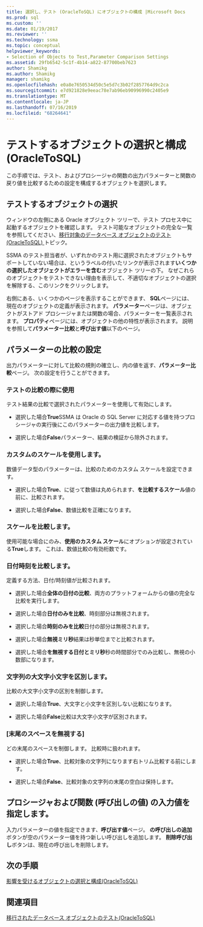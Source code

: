 ```yaml
---
title: 選択し、テスト (OracleToSQL) にオブジェクトの構成 |Microsoft Docs
ms.prod: sql
ms.custom: ''
ms.date: 01/19/2017
ms.reviewer: ''
ms.technology: ssma
ms.topic: conceptual
helpviewer_keywords:
- Selection of Objects to Test,Parameter Comparison Settings
ms.assetid: 29fb6542-5c1f-4b14-a822-87700beb7623
author: Shamikg
ms.author: Shamikg
manager: shamikg
ms.openlocfilehash: e0a8e7650534d50c5e5d7c3b02f2857764d9c2ca
ms.sourcegitcommit: e7d921828e9eeac78e7ab96eb90996990c2405e9
ms.translationtype: MT
ms.contentlocale: ja-JP
ms.lasthandoff: 07/16/2019
ms.locfileid: "68264641"
---
```

# <a name="selecting-and-configuring-objects-to-test-oracletosql"></a>テストするオブジェクトの選択と構成 (OracleToSQL)
この手順では、テスト、およびプロシージャの関数の出力パラメーターと関数の戻り値を比較するための設定を構成するオブジェクトを選択します。  
  
## <a name="selection-of-objects-to-test"></a>テストするオブジェクトの選択  
ウィンドウの左側にある Oracle オブジェクト ツリーで、テスト プロセス中に起動するオブジェクトを確認します。 テスト可能なオブジェクトの完全な一覧を参照してください、[移行対象のデータベース オブジェクトのテスト&#40;OracleToSQL&#41; ](../../ssma/oracle/testing-migrated-database-objects-oracletosql.md)トピック。  
  
SSMA のテスト担当者が、いずれかのテスト用に選択されたオブジェクトもサポートしていない場合は、というラベルの付いたリンクが表示されます**いくつかの選択したオブジェクトがエラーを含む**オブジェクト ツリーの下。 なぜこれらのオブジェクトをテストできない理由を表示して、不適切なオブジェクトの選択を解除する、このリンクをクリックします。  
  
右側にある、いくつかのページを表示することができます、 **SQL**ページには、現在のオブジェクトの定義が表示されます。 **パラメーター**ページは、オブジェクトがストアド プロシージャまたは関数の場合、パラメーターを一覧表示されます。 **プロパティ**ページには、オブジェクトの他の特性が表示されます。 説明を参照して**パラメーター比較**と**呼び出す値**以下のページ。  
  
## <a name="parameter-comparison-settings"></a>パラメーターの比較の設定  
出力パラメーターに対して比較の規則の確立し、内の値を返す、**パラメーター比較**ページ。 次の設定を行うことができます。  
  
### <a name="use-during-test-comparisons"></a>テストの比較の際に使用  
テスト結果の比較で選択されたパラメーターを使用して有効にします。  
  
-   選択した場合**True**SSMA は Oracle の SQL Server に対応する値を持つプロシージャの実行後にこのパラメーターの出力値を比較します。
  
-   選択した場合**False**パラメーター、結果の検証から除外されます。  
  
### <a name="use-custom-scale"></a>カスタムのスケールを使用します。  
数値データ型のパラメーターは、比較のためのカスタム スケールを設定できます。  
  
-   選択した場合**True**、に従って数値は丸められます、**を比較するスケール**値の前に、比較されます。  
  
-   選択した場合**False**、数値比較を正確になります。  
  
### <a name="comparing-scale"></a>スケールを比較します。  
使用可能な場合にのみ、**使用のカスタム スケール**にオプションが設定されている**True**します。 これは、数値比較の有効桁数です。  
  
### <a name="date-time-comparing"></a>日付時刻を比較します。  
定義する方法、日付/時刻値が比較されます。  
  
-   選択した場合**全体の日付の比較**、両方のプラットフォームからの値の完全な比較を実行します。  
  
-   選択した場合**日付のみを比較**、時刻部分は無視されます。  
  
-   選択した場合**時刻のみを比較**日付の部分は無視されます。  
  
-   選択した場合**無視ミリ秒**結果は秒単位までと比較されます。  
  
-   選択した場合**を無視する日付とミリ秒**秒の時間部分でのみ比較し、無視の小数部になります。  
  
### <a name="ignore-strings-case"></a>文字列の大文字小文字を区別します。  
比較の大文字小文字の区別を制御します。  
  
-   選択した場合**True**、大文字と小文字を区別しない比較になります。  
  
-   選択した場合**False**比較は大文字小文字が区別されます。  
  
### <a name="ignore-trailing-spaces"></a>[末尾のスペースを無視する]  
どの末尾のスペースを制御します。 比較時に扱われます。  
  
-   選択した場合**True**、比較対象の文字列になります右トリム比較する前にします。  
  
-   選択した場合**False**、比較対象の文字列の末尾の空白は保持します。  
  
## <a name="specify-input-values-for-procedures-and-functions-call-values"></a>プロシージャおよび関数 (呼び出しの値) の入力値を指定します。  
入力パラメーターの値を指定できます、**呼び出す値**ページ。 **の呼び出しの追加**ボタンが空のパラメーター値を持つ新しい呼び出しを追加します。 **削除呼び出し**ボタンは、現在の呼び出しを削除します。  
  
## <a name="next-step"></a>次の手順  
[影響を受けるオブジェクトの選択と構成&#40;OracleToSQL&#41;](../../ssma/oracle/selecting-and-configuring-affected-objects-oracletosql.md)  
  
## <a name="see-also"></a>関連項目  
[移行されたデータベース オブジェクトのテスト&#40;OracleToSQL&#41;](../../ssma/oracle/testing-migrated-database-objects-oracletosql.md)  
  
